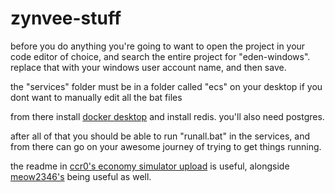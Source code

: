 # zynvee-stuff
before you do anything you're going to want to open the project in your code editor of choice, and search the entire project for "eden-windows". replace that with your windows user account name, and then save.

the "services" folder must be in a folder called "ecs" on your desktop if you dont want to manually edit all the bat files

from there install [docker desktop](https://docs.docker.com/desktop/) and install redis. you'll also need postgres.

after all of that you should be able to run "runall.bat" in the services, and from there can go on your awesome journey of trying to get things running.

the readme in [ccr0's economy simulator upload](https://github.com/ccr0/economy-simulator) is useful, alongside [meow2346's](https://github.com/meow2346/ECS) being useful as well.

